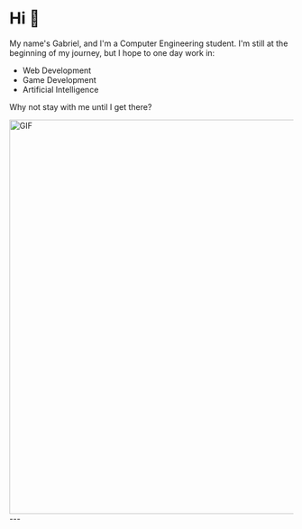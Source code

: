 # Hi 👋

My name's Gabriel, and I'm a Computer Engineering student. I'm still at the beginning of my journey, but I hope to one day work in:

- Web Development
- Game Development
- Artificial Intelligence

Why not stay with me until I get there?

<img hight="300" width="700" alt="GIF" align="center" src="https://64.media.tumblr.com/1f35d38b27d6d62507fafce6dfca8382/a812b236aa921c27-8b/s1280x1920/6880e3a3df3b584d69bc9efc41c1dfe022aabd90.gif">
---
